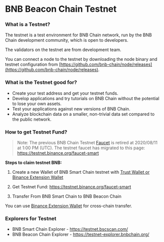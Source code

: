 
# BNB Beacon Chain Testnet

### What is a Testnet?

The testnet is a test environment for BNB Chain network, run by the BNB Chain development community, which is open to developers.

The validators on the testnet are from development team.

You can connect a node to the testnet by downloading the node binary and testnet configuration from [https://github.com/bnb-chain/node/releases](https://github.com/bnb-chain/node/releases).

### What is the Testnet good for?

- Create your test address and get your testnet funds.
- Develop applications and try tutorials on BNB Chain without the potential to lose your own assets.
- Test your applications against new versions of BNB Chain.
- Analyze blockchain data on a smaller, non-trivial data set compared to the public network.

### How to get Testnet Fund?

> Note: The previous BNB Chain Testnet [Faucet](https://www.binance.com/en/dex/testnet/address) is retired at 2020/08/11 at 1:00 PM (UTC). The testnet faucet has migrated to this page: <https://testnet.binance.org/faucet-smart>

**Steps to claim testnet BNB:**

1. Create a new Wallet of BNB Smart Chain testnet with [Trust Wallet or Binance Extension Wallet](https://docs.bnbchain.org/docs/Wallet#supported-wallets)

2. Get Testnet Fund: https://testnet.binance.org/faucet-smart

3. Transfer From BNB Smart Chain to BNB Beacon Chain

You can use [Binance Extension Wallet](https://docs.bnbchain.org/docs/binance#transfer-testnet-bnb-from-bsc-to-bc) for cross-chain transfer.


### Explorers for Testnet
* BNB Smart Chain Explorer - https://testnet.bscscan.com/
* BNB Beacon Chain Explorer - https://testnet-explorer.bnbchain.org/

